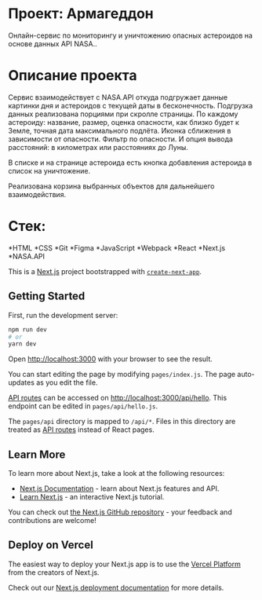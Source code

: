 # Проект: Армагеддон 
Онлайн-сервис по мониторингу и уничтожению опасных астероидов на основе данных API NASA..

# Описание проекта
Сервис взаимодействует с NASA.API откуда подгружает данные картинки дня и астероидов с текущей даты в бесконечность. Подгрузка данных реализована порциями при скролле страницы.
По каждому астероиду: название, размер, оценка опасности, как близко будет к Земле, точная дата максимального подлёта. Иконка сближения в зависимости от опасности. Фильтр по опасности. И опция вывода расстояний: в километрах или расстояниях до Луны.

В списке и на странице астероида есть кнопка добавления астероида в список на уничтожение.

Реализована корзина выбранных объектов для дальнейшего взаимодействия. 

# Стек:
*HTML
*CSS
*Git
*Figma
*JavaScript
*Webpack
*React
*Next.js
*NASA.API

This is a [Next.js](https://nextjs.org/) project bootstrapped with [`create-next-app`](https://github.com/vercel/next.js/tree/canary/packages/create-next-app).

## Getting Started

First, run the development server:

```bash
npm run dev
# or
yarn dev
```

Open [http://localhost:3000](http://localhost:3000) with your browser to see the result.

You can start editing the page by modifying `pages/index.js`. The page auto-updates as you edit the file.

[API routes](https://nextjs.org/docs/api-routes/introduction) can be accessed on [http://localhost:3000/api/hello](http://localhost:3000/api/hello). This endpoint can be edited in `pages/api/hello.js`.

The `pages/api` directory is mapped to `/api/*`. Files in this directory are treated as [API routes](https://nextjs.org/docs/api-routes/introduction) instead of React pages.

## Learn More

To learn more about Next.js, take a look at the following resources:

- [Next.js Documentation](https://nextjs.org/docs) - learn about Next.js features and API.
- [Learn Next.js](https://nextjs.org/learn) - an interactive Next.js tutorial.

You can check out [the Next.js GitHub repository](https://github.com/vercel/next.js/) - your feedback and contributions are welcome!

## Deploy on Vercel

The easiest way to deploy your Next.js app is to use the [Vercel Platform](https://vercel.com/new?utm_medium=default-template&filter=next.js&utm_source=create-next-app&utm_campaign=create-next-app-readme) from the creators of Next.js.

Check out our [Next.js deployment documentation](https://nextjs.org/docs/deployment) for more details.
